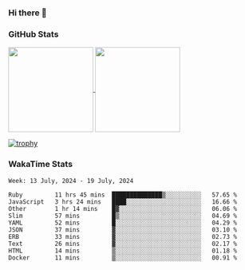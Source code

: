 ### Hi there 👋

### GitHub Stats

<a href="https://github.com/anuraghazra/github-readme-stats">
  <img align="center" height="170px" src="https://github-readme-stats.vercel.app/api/top-langs/?username=tksfjt1024&layout=compact&count_private=true&show_icons=true&show_icons=true&theme=graywhite" />
</a>
<a href="https://github.com/anuraghazra/github-readme-stats">
  <img align="center" height="170px" src="https://github-readme-stats.vercel.app/api?username=tksfjt1024&count_private=true&show_icons=true&show_icons=true&theme=graywhite" />
</a>

[![trophy](https://github-profile-trophy.vercel.app/?username=tksfjt1024)](https://github.com/ryo-ma/github-profile-trophy)

### WakaTime Stats

<!--START_SECTION:waka-->
```text
Week: 13 July, 2024 - 19 July, 2024

Ruby         11 hrs 45 mins  ██████████████▒░░░░░░░░░░   57.65 % 
JavaScript   3 hrs 24 mins   ████░░░░░░░░░░░░░░░░░░░░░   16.66 % 
Other        1 hr 14 mins    █▓░░░░░░░░░░░░░░░░░░░░░░░   06.06 % 
Slim         57 mins         █▒░░░░░░░░░░░░░░░░░░░░░░░   04.69 % 
YAML         52 mins         █░░░░░░░░░░░░░░░░░░░░░░░░   04.29 % 
JSON         37 mins         ▓░░░░░░░░░░░░░░░░░░░░░░░░   03.10 % 
ERB          33 mins         ▓░░░░░░░░░░░░░░░░░░░░░░░░   02.73 % 
Text         26 mins         ▓░░░░░░░░░░░░░░░░░░░░░░░░   02.17 % 
HTML         14 mins         ▒░░░░░░░░░░░░░░░░░░░░░░░░   01.18 % 
Docker       11 mins         ▒░░░░░░░░░░░░░░░░░░░░░░░░   00.91 % 
```
<!--END_SECTION:waka-->
